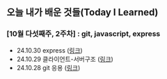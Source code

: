 <!-- prettier-ignore-start -->
## 오늘 내가 배운 것들(Today I Learned)

### [10월 다섯째주, 2주차] : git, javascript, express
- 24.10.30 express             ([링크](https://github.com/100-hours-a-week/sherwin-til/blob/main/Oct/2024-10-30.md))
- 24.10.29 클라이언트-서버구조 ([링크](https://github.com/100-hours-a-week/sherwin-til/blob/main/Oct/2024-10-29.md))
- 24.10.28 git 응용            ([링크](https://github.com/100-hours-a-week/sherwin-til/blob/main/Oct/2024-10-28.md))

<!-- prettier-ignore-end -->
